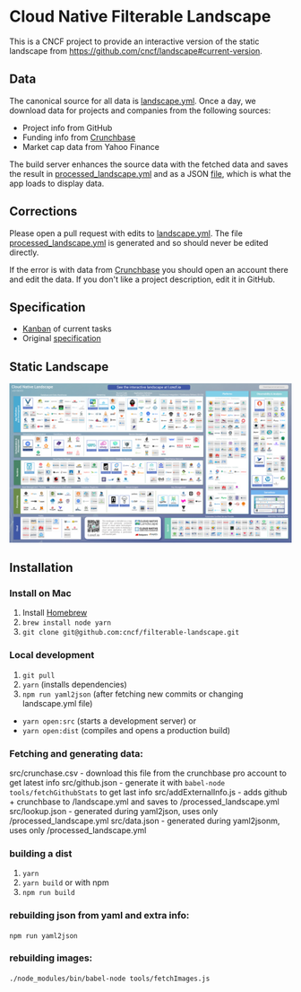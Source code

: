 
# Cloud Native Filterable Landscape

This is a CNCF project to provide an interactive version of the static landscape from https://github.com/cncf/landscape#current-version.

## Data

The canonical source for all data is [landscape.yml](landscape.yml). Once a day, we download data for projects and companies from the following sources:

* Project info from GitHub
* Funding info from [Crunchbase](https://www.crunchbase.com/)
* Market cap data from Yahoo Finance

The build server enhances the source data with the fetched data and saves the result in [processed_landscape.yml](processed_landscape.yml) and as a JSON [file](https://github.com/cncf/filterable-landscape/blob/master/src/data.json), which is what the app loads to display data.

## Corrections

Please open a pull request with edits to [landscape.yml](landscape.yml). The file [processed_landscape.yml](processed_landscape.yml) is generated and so should never be edited directly.

If the error is with data from [Crunchbase](https://www.crunchbase.com/) you should open an account there and edit the data. If you don't like a project description, edit it in GitHub.

## Specification

* [Kanban](https://github.com/cncf/filterable-landscape/projects/1) of current tasks
* Original [specification](https://docs.google.com/document/d/1QPVrXRjTWDQAwsbgSWutUmteXo0mTXcTvCNlz6qw0Uw/edit)

## Static Landscape

[![CNCF Landscape](https://raw.githubusercontent.com/cncf/landscape/master/landscape/CloudNativeLandscape_latest.png)](https://github.com/cncf/landscape/landscape/CloudNativeLandscape_latest.png)

## Installation

### Install on Mac
1. Install [Homebrew](https://brew.sh/)
2. `brew install node yarn`
3. `git clone git@github.com:cncf/filterable-landscape.git`

### Local development
1. `git pull`
2. `yarn` (installs dependencies)
3. `npm run yaml2json` (after fetching new commits or changing landscape.yml file)
* `yarn open:src` (starts a development server) or
* `yarn open:dist` (compiles and opens a production build)

### Fetching and generating data:
  src/crunchase.csv - download this file from the crunchbase pro account to get latest info
  src/github.json - generate it with `babel-node tools/fetchGithubStats` to get last info
  src/addExternalInfo.js - adds github + crunchbase to /landscape.yml and saves to /processed_landscape.yml
  src/lookup.json - generated during yaml2json, uses only /processed_landscape.yml
  src/data.json - generated during yaml2jsonm, uses only /processed_landscape.yml

### building a dist
   1. `yarn`
   2. `yarn build`
or with npm
   1. `npm run build`

### rebuilding json from yaml and extra info:
   `npm run yaml2json`

### rebuilding images:
   `./node_modules/bin/babel-node tools/fetchImages.js`
